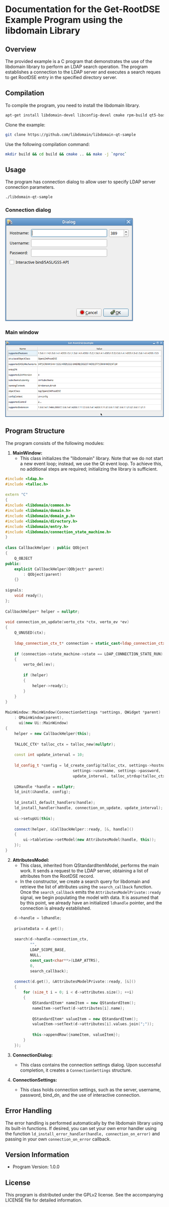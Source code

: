 # Documentation for the Get-RootDSE Example Program using the libdomain Library

## Overview

The provided example is a C program that demonstrates the use of the libdomain library to perform an LDAP search operation.
The program establishes a connection to the LDAP server and executes a search reques to get RootDSE entry in the specified directory server.

## Compilation

To compile the program, you need to install the libdomain library.

```bash
apt-get install libdomain-devel libconfig-devel cmake rpm-build qt5-base-devel
```

Clone the example:

```bash
git clone https://github.com/libdomain/libdomain-qt-sample
```

Use the following compilation command:

```bash
mkdir build && cd build && cmake .. && make -j `nproc`
```

## Usage

The program has connection dialog to allow user to specify LDAP server connection parameters.

```bash
./libdomain-qt-sample
```

### Connection dialog
![Connection dialog](docs/connection_dialog.png)

### Main window
![Main window](docs/rootdse.png)

## Program Structure

The program consists of the following modules:

1. **MainWindow:**
   - This class initializes the "libdomain" library. Note that we do not start a new event loop; instead, we use the Qt event loop. 
To achieve this, no additional steps are required; initializing the library is sufficient.

```cpp
#include <ldap.h>
#include <talloc.h>

extern "C"
{
#include <libdomain/common.h>
#include <libdomain/domain.h>
#include <libdomain/domain_p.h>
#include <libdomain/directory.h>
#include <libdomain/entry.h>
#include <libdomain/connection_state_machine.h>
}

class CallbackHelper : public QObject
{
    Q_OBJECT
public:
    explicit CallbackHelper(QObject* parent)
        : QObject(parent)
    {}

signals:
    void ready();
};

CallbackHelper* helper = nullptr;

void connection_on_update(verto_ctx *ctx, verto_ev *ev)
{
    Q_UNUSED(ctx);

    ldap_connection_ctx_t* connection = static_cast<ldap_connection_ctx_t*>(verto_get_private(ev));

    if (connection->state_machine->state == LDAP_CONNECTION_STATE_RUN)
    {
        verto_del(ev);

        if (helper)
        {
            helper->ready();
        }
    }
}

MainWindow::MainWindow(ConnectionSettings *settings, QWidget *parent)
    : QMainWindow(parent),
      ui(new Ui::MainWindow)
{
    helper = new CallbackHelper(this);

    TALLOC_CTX* talloc_ctx = talloc_new(nullptr);

    const int update_interval = 10;

    ld_config_t *config = ld_create_config(talloc_ctx, settings->hostname, 0, LDAP_VERSION3, settings->bind_dn,
                              settings->username, settings->password, !settings->useSasl, false, settings->useSasl, false,
                              update_interval, talloc_strdup(talloc_ctx, ""), talloc_strdup(talloc_ctx, ""), talloc_strdup(talloc_ctx, ""));

    LDHandle *handle = nullptr;
    ld_init(&handle, config);

    ld_install_default_handlers(handle);
    ld_install_handler(handle, connection_on_update, update_interval);

    ui->setupUi(this);

    connect(helper, &CallbackHelper::ready, [&, handle]()
    {
        ui->tableView->setModel(new AttributesModel(handle, this));
    });
}
```

2. **AttributesModel:**
   - This class, inherited from QStandardItemModel, performs the main work. It sends a request to the LDAP server, obtaining a list of attributes from the RootDSE record.
   - In the constructor, we create a search query for libdomain and retrieve the list of attributes using the `search_callback` function. Once the `search_callback` emits the `AttributesModelPrivate::ready` signal, we begin populating the model with data. It is assumed that by this point, we already have an initialized `ldhandle` pointer, and the connection is already established.

```cpp
    d->handle = ldhandle;

    privateData = d.get();

    search(d->handle->connection_ctx,
           "",
           LDAP_SCOPE_BASE,
           NULL,
           const_cast<char**>(LDAP_ATTRS),
           0,
           search_callback);

    connect(d.get(), &AttributesModelPrivate::ready, [&]()
    {
        for (size_t i = 0; i < d->attributes.size(); ++i)
        {
            QStandardItem* nameItem = new QStandardItem();
            nameItem->setText(d->attributes[i].name);

            QStandardItem* valueItem = new QStandardItem();
            valueItem->setText(d->attributes[i].values.join(";"));

            this->appendRow({nameItem, valueItem});
        }
    });
```

3. **ConnectionDialog:**
   - This class contains the connection settings dialog. Upon successful completion, it creates a `ConnectionSettings` structure.

4. **ConnectionSettings:**
   - This class holds connection settings, such as the server, username, password, bind_dn, and the use of interactive connection.

## Error Handling

The error handling is performed automatically by the libdomain library using its built-in functions. If desired, you can set your own error handler using the function `ld_install_error_handler(handle, connection_on_error)` and passing in your own `connection_on_error` callback.

## Version Information

- Program Version: 1.0.0

## License

This program is distributed under the GPLv2 license. See the accompanying LICENSE file for detailed information.
